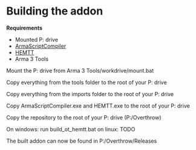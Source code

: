 # Building the addon

**Requirements**
* Mounted P: drive
* [ArmaScriptCompiler](https://github.com/dedmen/ArmaScriptCompiler)
* [HEMTT](https://github.com/BrettMayson/HEMTT)
* Arma 3 Tools

Mount the P: drive from Arma 3 Tools/workdrive/mount.bat

Copy everything from the tools folder to the root of your P: drive

Copy everything from the imports folder to the root of your P: drive

Copy ArmaScriptCompiler.exe and HEMTT.exe to the root of your P: drive

Copy the repository to the root of your P: drive (P:/Overthrow)

On windows: run build_ot_hemtt.bat
on linux: TODO

The built addon can now be found in P:/Overthrow/Releases
